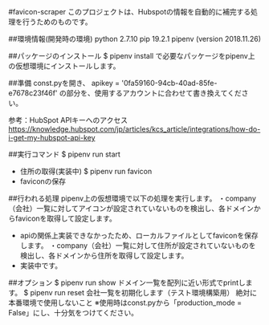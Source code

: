#favicon-scraper
このプロジェクトは、Hubspotの情報を自動的に補完する処理を行うためのものです。

##環境情報(開発時の環境)
python 2.7.10
pip 19.2.1
pipenv (version 2018.11.26)

##パッケージのインストール
$ pipenv install
で必要なパッケージをpipenv上の仮想環境にインストールします。

##準備
const.pyを開き、
apikey = '0fa59160-94cb-40ad-85fe-e7678c23f46f'
の部分を、使用するアカウントに合わせて書き換えてください。

参考：HubSpot APIキーへのアクセス
https://knowledge.hubspot.com/jp/articles/kcs_article/integrations/how-do-i-get-my-hubspot-api-key


##実行コマンド
$ pipenv run start
 - 住所の取得(実装中)
$ pipenv run favicon
 - faviconの保存

##行われる処理
pipenv上の仮想環境で以下の処理を実行します。
・company（会社）一覧に対してアイコンが設定されていないものを検出し、各ドメインからfaviconを取得して設定します。
 - apiの関係上実装できなかったため、ローカルファイルとしてfaviconを保存します。
・company（会社）一覧に対して住所が設定されていないものを検出し、各ドメインから住所を取得して設定します。
 - 実装中です。

##オプション
$ pipenv run show
ドメイン一覧を配列に近い形式でprintします。
$ pipenv run reset
会社一覧を初期化します（テスト環境構築用）
絶対に本番環境で使用しないこと
※使用時はconst.pyから「production_mode = False」にし、十分気をつけてください。
